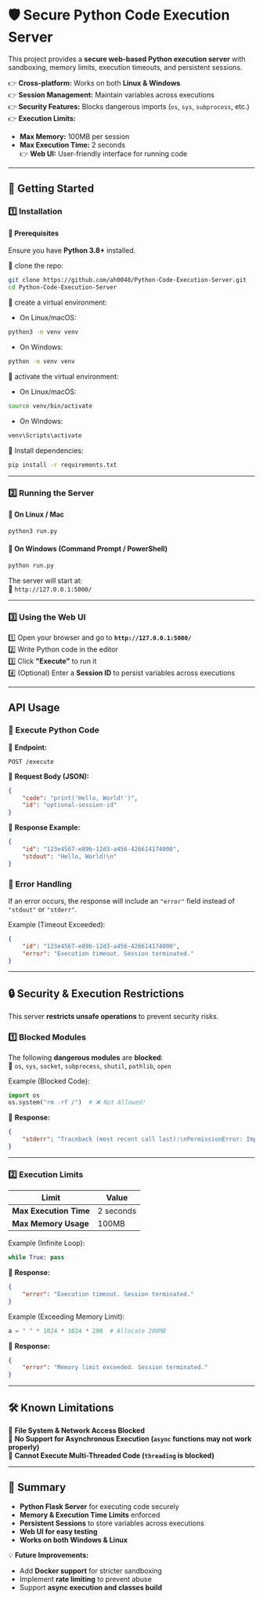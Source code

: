 # 🛡️ Secure Python Code Execution Server  

This project provides a **secure web-based Python execution server** with sandboxing, memory limits, execution timeouts, and persistent sessions.  

👉 **Cross-platform:** Works on both **Linux & Windows**  
👉 **Session Management:** Maintain variables across executions  
👉 **Security Features:** Blocks dangerous imports (`os`, `sys`, `subprocess`, etc.)  
👉 **Execution Limits:**  
   - **Max Memory:** 100MB per session  
   - **Max Execution Time:** 2 seconds  
👉 **Web UI:** User-friendly interface for running code  

---

## 🚀 Getting Started  

### **1️⃣ Installation**  

#### **🔹 Prerequisites**  
Ensure you have **Python 3.8+** installed. 

📌 clone the repo:  
```sh
git clone https://github.com/ah0048/Python-Code-Execution-Server.git
cd Python-Code-Execution-Server
```

📌 create a virtual environment:

- On Linux/macOS:
```sh
python3 -m venv venv
```
- On Windows:
```sh
python -m venv venv
```

📌 activate the virtual environment:

- On Linux/macOS:
```sh
source venv/bin/activate
```
- On Windows:
```sh
venv\Scripts\activate
```

📌 Install dependencies:  
```sh
pip install -r requirements.txt
```
---

### **2️⃣ Running the Server**  

#### **🔹 On Linux / Mac**  
```sh
python3 run.py
```

#### **🔹 On Windows (Command Prompt / PowerShell)**  
```sh
python run.py
```

The server will start at:  
📌 `http://127.0.0.1:5000/`  

---

### **3️⃣ Using the Web UI**  

1️⃣ Open your browser and go to **`http://127.0.0.1:5000/`**  
2️⃣ Write Python code in the editor  
3️⃣ Click **"Execute"** to run it  
4️⃣ (Optional) Enter a **Session ID** to persist variables across executions  

---

## API Usage 

### **🔹 Execute Python Code**  
📌 **Endpoint:**  
```http
POST /execute
```

📌 **Request Body (JSON):**  
```json
{
    "code": "print('Hello, World!')",
    "id": "optional-session-id"
}
```

📌 **Response Example:**  
```json
{
    "id": "123e4567-e89b-12d3-a456-426614174000",
    "stdout": "Hello, World!\n"
}
```

### **🔹 Error Handling**  
If an error occurs, the response will include an `"error"` field instead of `"stdout"` or `"stderr"`.  

Example (Timeout Exceeded):  
```json
{
    "id": "123e4567-e89b-12d3-a456-426614174000",
    "error": "Execution timeout. Session terminated."
}
```

---

## 🔒 Security & Execution Restrictions  

This server **restricts unsafe operations** to prevent security risks.  

### **1️⃣ Blocked Modules**  
The following **dangerous modules** are **blocked**:  
🚫 `os`, `sys`, `socket`, `subprocess`, `shutil`, `pathlib`, `open`  

Example (Blocked Code):  
```python
import os
os.system("rm -rf /")  # ❌ Not Allowed!
```
📌 **Response:**  
```json
{
    "stderr": "Traceback (most recent call last):\nPermissionError: Importing 'os' is restricted.\n"
}
```

---

### **2️⃣ Execution Limits**  

| **Limit**         | **Value**  |
|------------------|-----------|
| **Max Execution Time** | 2 seconds |
| **Max Memory Usage** | 100MB |

Example (Infinite Loop):  
```python
while True: pass
```
📌 **Response:**  
```json
{
    "error": "Execution timeout. Session terminated."
}
```

Example (Exceeding Memory Limit):  
```python
a = " " * 1024 * 1024 * 200  # Allocate 200MB
```
📌 **Response:**  
```json
{
    "error": "Memory limit exceeded. Session terminated."
}
```

---

## 🛠️ Known Limitations  
🔹 **File System & Network Access Blocked**  
🔹 **No Support for Asynchronous Execution (`async` functions may not work properly)**  
🔹 **Cannot Execute Multi-Threaded Code (`threading` is blocked)**  

---

## 🎯 Summary  

- **Python Flask Server** for executing code securely  
- **Memory & Execution Time Limits** enforced  
- **Persistent Sessions** to store variables across executions  
- **Web UI for easy testing**  
- **Works on both Windows & Linux**  

💡 **Future Improvements:**  
- Add **Docker support** for stricter sandboxing  
- Implement **rate limiting** to prevent abuse  
- Support **async execution and classes build**
  
